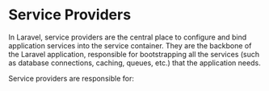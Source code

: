 # Service Providers 
In Laravel, service providers are the central place to configure and bind application services into the service container. They are the backbone of the Laravel application, responsible for bootstrapping all the services (such as database connections, caching, queues, etc.) that the application needs.

Service providers are responsible for:
